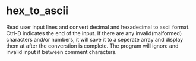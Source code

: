 # hex_to_ascii
Read user input lines and convert decimal and hexadecimal to ascii format. Ctrl-D indicates the end of the input.  If there are any invalid(malformed) characters and/or numbers, it will save it to a seperate array and display them at after the converstion is complete. The program will ignore and invalid input if between comment characters.

